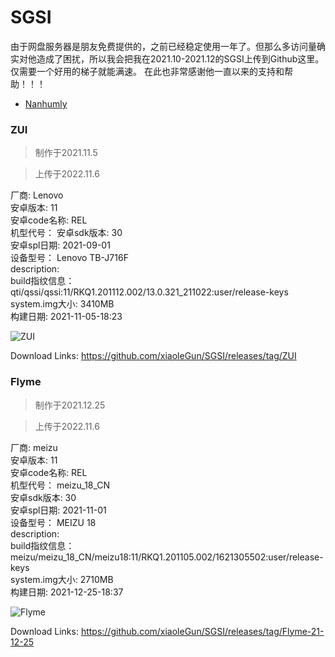 # SGSI
由于网盘服务器是朋友免费提供的，之前已经稳定使用一年了。但那么多访问量确实对他造成了困扰，所以我会把我在2021.10-2021.12的SGSI上传到Github这里。仅需要一个好用的梯子就能满速。
在此也非常感谢他一直以来的支持和帮助！！！
- [Nanhumly](https://github.com/Nanhumly)

### ZUI
> 制作于2021.11.5

> 上传于2022.11.6

厂商: Lenovo  
安卓版本: 11  
安卓code名称: REL  
机型代号： 
安卓sdk版本: 30  
安卓spl日期: 2021-09-01  
设备型号： Lenovo TB-J716F  
description:   
build指纹信息： qti/qssi/qssi:11/RKQ1.201112.002/13.0.321_211022:user/release-keys  
system.img大小: 3410MB  
构建日期: 2021-11-05-18:23  

![ZUI](https://s1.ax1x.com/2022/11/06/xXbe8H.jpg)

Download Links: https://github.com/xiaoleGun/SGSI/releases/tag/ZUI

### Flyme
> 制作于2021.12.25

> 上传于2022.11.6

厂商: meizu  
安卓版本: 11  
安卓code名称: REL  
机型代号： meizu_18_CN  
安卓sdk版本: 30  
安卓spl日期: 2021-11-01  
设备型号： MEIZU 18  
description:   
build指纹信息： meizu/meizu_18_CN/meizu18:11/RKQ1.201105.002/1621305502:user/release-keys  
system.img大小: 2710MB  
构建日期: 2021-12-25-18:37  

![Flyme](https://s1.ax1x.com/2022/11/06/xXqhlj.jpg)

Download Links: https://github.com/xiaoleGun/SGSI/releases/tag/Flyme-21-12-25
